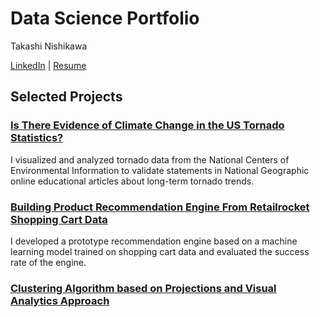 # Data Science Portfolio

Takashi Nishikawa

[LinkedIn](__) | [Resume](__)

## Selected Projects

### [Is There Evidence of Climate Change in the US Tornado Statistics?](../../../us_tornado_stats)
I visualized and analyzed tornado data from the National Centers of Environmental Information to validate statements in National Geographic online educational articles about long-term tornado trends.

### [Building Product Recommendation Engine From Retailrocket Shopping Cart Data](../../../product_recom_eng)
I developed a prototype recommendation engine based on a machine learning model trained on shopping cart data and evaluated the success rate of the engine.

### [Clustering Algorithm based on Projections and Visual Analytics Approach](../../../projection_based_clustering)
